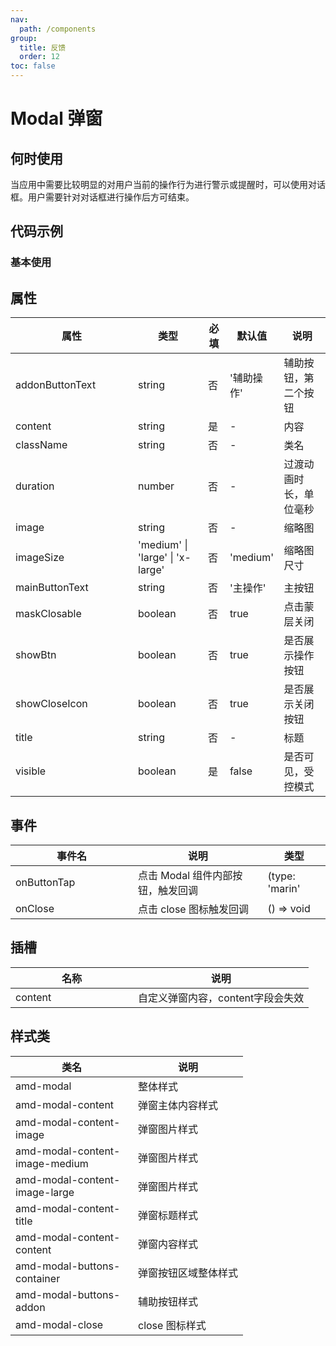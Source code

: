 ```yaml
---
nav:
  path: /components
group:
  title: 反馈
  order: 12
toc: false
---
```

# Modal 弹窗
## 何时使用
当应用中需要比较明显的对用户当前的操作行为进行警示或提醒时，可以使用对话框。用户需要针对对话框进行操作后方可结束。

## 代码示例
### 基本使用
<code src='../../demo/pages/Modal'></code>

## 属性

| 属性 | 类型 | 必填 | 默认值 | 说明 |
| -----|-----|-----|-----|----- |
| addonButtonText | string | 否 | '辅助操作' | 辅助按钮，第二个按钮 |
| content | string | 是 | - | 内容 |
| className | string | 否 | - | 类名 |
| duration | number | 否 | - | 过渡动画时长，单位毫秒 |
| image | string | 否 | - | 缩略图 |
| imageSize | 'medium' &verbar; 'large' &verbar; 'x-large' | 否 | 'medium' | 缩略图尺寸 |
| mainButtonText | string | 否 | '主操作' | 主按钮 |
| maskClosable | boolean | 否 | true | 点击蒙层关闭 |
| showBtn | boolean | 否 | true | 是否展示操作按钮 |
| showCloseIcon | boolean | 否 | true | 是否展示关闭按钮 |
| title | string | 否 | - | 标题 |
| visible | boolean | 是 | false | 是否可见，受控模式 |

## 事件

| 事件名 | 说明 | 类型 |
| -----|-----|-----|
| onButtonTap | 点击 Modal 组件内部按钮，触发回调 | (type: 'marin' | 'addon' ) => void |
| onClose | 点击 close 图标触发回调 | () => void |

## 插槽
| 名称 | 说明 |
| ----|----|
| content | 自定义弹窗内容，content字段会失效 |

## 样式类
| 类名 | 说明 |
| ----|----|
| amd-modal | 整体样式 |
| amd-modal-content | 弹窗主体内容样式 |
| amd-modal-content-image | 弹窗图片样式 |
| amd-modal-content-image-medium | 弹窗图片样式 |
| amd-modal-content-image-large | 弹窗图片样式 |
| amd-modal-content-title | 弹窗标题样式 |
| amd-modal-content-content | 弹窗内容样式 |
| amd-modal-buttons-container | 弹窗按钮区域整体样式 |
| amd-modal-buttons-addon | 辅助按钮样式 |
| amd-modal-close | close 图标样式 |

<style> 
table th:first-of-type { width: 180px; } 
.__dumi-default-layout-content article table:first-of-type th:nth-of-type(2)  {
    width: 140px
} 
.__dumi-default-layout-content article table:first-of-type th:nth-of-type(3)  {
    width: 30px
} 
.__dumi-default-layout-content article table:first-of-type th:nth-of-type(4)  {
    width: 50px
} 
.__dumi-default-layout-content article table:nth-of-type(4) th:first-of-type  {
    width: 300px
} 
</style> 
